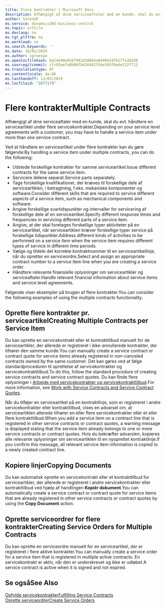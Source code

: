 ```yaml
---
title: Flere kontrakter | Microsoft Docs
description: Afhængigt af dine serviceaftaler med en kunde, skal du evt. håndtere en serviceartikel under flere servicekontrakter.
author: SorenGP
ms.service: dynamics365-business-central
ms.topic: article
ms.devlang: na
ms.tgt_pltfrm: na
ms.workload: na
ms.search.keywords: ''
ms.date: 10/01/2019
ms.author: sgroespe
ms.openlocfilehash: ba14e98e8387981d108b4a8440419f617fa3b3d8
ms.sourcegitcommit: cfc92eefa8b06fb426482f54e393f0e6e222f712
ms.translationtype: HT
ms.contentlocale: da-DK
ms.lasthandoff: 12/03/2019
ms.locfileid: "2877179"
---
```

# <a name="multiple-contracts"></a><span data-ttu-id="94b54-103">Flere kontrakter</span><span class="sxs-lookup"><span data-stu-id="94b54-103">Multiple Contracts</span></span>
<span data-ttu-id="94b54-104">Afhængigt af dine serviceaftaler med en kunde, skal du evt. håndtere en serviceartikel under flere servicekontrakter.</span><span class="sxs-lookup"><span data-stu-id="94b54-104">Depending on your service level agreements with a customer, you may have to handle a service item under more than one service contract.</span></span>  
  
<span data-ttu-id="94b54-105">Ved at håndtere en serviceartikel under flere kontrakter kan du gøre følgende:</span><span class="sxs-lookup"><span data-stu-id="94b54-105">By handling a service item under multiple contracts, you can do the following:</span></span>  
  
* <span data-ttu-id="94b54-106">Udstede forskellige kontrakter for samme serviceartikel.</span><span class="sxs-lookup"><span data-stu-id="94b54-106">Issue different contracts for the same service item.</span></span>  
* <span data-ttu-id="94b54-107">Servicere delene separat.</span><span class="sxs-lookup"><span data-stu-id="94b54-107">Service parts separately.</span></span>  
* <span data-ttu-id="94b54-108">Tage forskellige kvalifikationer, der kræves til forskellige dele af serviceartiklen, i betragtning, f.eks. mekaniske komponenter og software.</span><span class="sxs-lookup"><span data-stu-id="94b54-108">Consider different skills that are required to service different aspects of a service item, such as mechanical components and software.</span></span>  
* <span data-ttu-id="94b54-109">Angive forskellige svartidspunkter og intervaller for servicering af forskellige dele af en serviceartikel.</span><span class="sxs-lookup"><span data-stu-id="94b54-109">Specify different response times and frequencies in servicing different parts of a service item.</span></span>  
* <span data-ttu-id="94b54-110">Angive, at der skal foretages forskellige typer aktiviteter på en serviceartikel, når serviceartiklen kræver forskellige typer service på forskellige tidspunkter.</span><span class="sxs-lookup"><span data-stu-id="94b54-110">Address different kinds of activities to be performed on a service item when the service item requires different types of service in different time periods.</span></span>  
* <span data-ttu-id="94b54-111">Vælge og tildele det korrekte kontraktnummer til en serviceartikellinje, når du opretter en serviceordre.</span><span class="sxs-lookup"><span data-stu-id="94b54-111">Select and assign an appropriate contract number to a service item line when you are creating a service order.</span></span>  
* <span data-ttu-id="94b54-112">Håndtere relevante finansielle oplysninger om serviceartikler og serviceaftaler.</span><span class="sxs-lookup"><span data-stu-id="94b54-112">Handle relevant financial information about service items and service level agreements.</span></span>  
  
<span data-ttu-id="94b54-113">Følgende viser eksempler på brugen af flere kontrakter.</span><span class="sxs-lookup"><span data-stu-id="94b54-113">You can consider the following examples of using the multiple contracts functionality.</span></span>  
  
## <a name="creating-multiple-contracts-per-service-item"></a><span data-ttu-id="94b54-114">Oprette flere kontrakter pr. serviceartikel</span><span class="sxs-lookup"><span data-stu-id="94b54-114">Creating Multiple Contracts per Service Item</span></span>  
<span data-ttu-id="94b54-115">Du kan oprette en servicekontrakt eller et kontrakttilbud manuelt for de serviceartikler, der allerede er registreret i ikke-annullerede kontrakter, der tilhører den samme kunde.</span><span class="sxs-lookup"><span data-stu-id="94b54-115">You can manually create a service contract or contract quote for service items already registered in non-canceled contracts owned by the same customer.</span></span> <span data-ttu-id="94b54-116">Det kan gøres ved at følge standardproceduren til oprettelse af servicekontrakter og servicekontrakttilbud.</span><span class="sxs-lookup"><span data-stu-id="94b54-116">To do this, follow the standard procedure of creating service contracts and service contract quotes.</span></span> <span data-ttu-id="94b54-117">Du kan finde flere oplysninger i [Arbejde med servicekontrakter og servicekontrakttilbud](service-how-to-create-service-contracts-and-service-contract-quotes.md).</span><span class="sxs-lookup"><span data-stu-id="94b54-117">For more information, see [Work with Service Contracts and Service Contract Quotes](service-how-to-create-service-contracts-and-service-contract-quotes.md).</span></span>  
  
<span data-ttu-id="94b54-118">Når du tilføjer en serviceartikel på en kontraktlinje, som er registreret i andre servicekontrakter eller kontrakttilbud, vises en advarsel om, at serviceartiklen allerede tilhører en eller flere servicekontrakter eller et eller flere kontrakttilbud.</span><span class="sxs-lookup"><span data-stu-id="94b54-118">When you add a service item on a contract line that is registered in other service contracts or contract quotes, a warning message is displayed stating that the service item already belongs to one or more service contracts or contract quotes.</span></span> <span data-ttu-id="94b54-119">Hvis du bekræfter advarslen, kopieres alle relevante oplysninger om serviceartiklen til en nyoprettet kontraktlinje.</span><span class="sxs-lookup"><span data-stu-id="94b54-119">If you confirm this message, all relevant service item information is copied to a newly created contract line.</span></span>  
  
## <a name="copying-documents"></a><span data-ttu-id="94b54-120">Kopiere linjer</span><span class="sxs-lookup"><span data-stu-id="94b54-120">Copying Documents</span></span>  
<span data-ttu-id="94b54-121">Du kan automatisk oprette en servicekontrakt eller et kontrakttilbud for serviceartikler, der allerede er registreret i andre servicekontrakter eller kontrakttilbud ved hjælp af handlingen **Kopiér dokument**.</span><span class="sxs-lookup"><span data-stu-id="94b54-121">You can automatically create a service contract or contract quote for service items that are already registered in other service contracts or contract quotes by using the **Copy Document** action.</span></span>  
  
## <a name="creating-service-orders-for-multiple-contracts"></a><span data-ttu-id="94b54-122">Oprette serviceordrer for flere kontrakter</span><span class="sxs-lookup"><span data-stu-id="94b54-122">Creating Service Orders for Multiple Contracts</span></span>  
<span data-ttu-id="94b54-123">Du kan oprette en serviceordre manuelt for en serviceartikel, der er registreret i flere aktive kontrakter.</span><span class="sxs-lookup"><span data-stu-id="94b54-123">You can manually create a service order for a service item that is registered in multiple active contracts.</span></span> <span data-ttu-id="94b54-124">En servicekontrakt er aktiv, når den er underskrevet og ikke er udløbet.</span><span class="sxs-lookup"><span data-stu-id="94b54-124">A service contract is active when it is signed and not expired.</span></span>  
  
## <a name="see-also"></a><span data-ttu-id="94b54-125">Se også</span><span class="sxs-lookup"><span data-stu-id="94b54-125">See Also</span></span>  
[<span data-ttu-id="94b54-126">Opfylde servicekontrakter</span><span class="sxs-lookup"><span data-stu-id="94b54-126">Fulfilling Service Contracts</span></span>](service-fulfill-service-contracts.md)  
[<span data-ttu-id="94b54-127">Oprette serviceordrer</span><span class="sxs-lookup"><span data-stu-id="94b54-127">Create Service Orders</span></span>](service-how-to-create-service-orders.md)  
